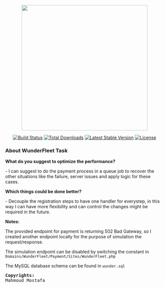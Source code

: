 <p align="center"><a href="https://laravel.com" target="_blank"><img src="https://raw.githubusercontent.com/laravel/art/master/logo-lockup/5%20SVG/2%20CMYK/1%20Full%20Color/laravel-logolockup-cmyk-red.svg" width="400"></a></p>

<p align="center">
<a href="https://travis-ci.org/laravel/framework"><img src="https://travis-ci.org/laravel/framework.svg" alt="Build Status"></a>
<a href="https://packagist.org/packages/laravel/framework"><img src="https://img.shields.io/packagist/dt/laravel/framework" alt="Total Downloads"></a>
<a href="https://packagist.org/packages/laravel/framework"><img src="https://img.shields.io/packagist/v/laravel/framework" alt="Latest Stable Version"></a>
<a href="https://packagist.org/packages/laravel/framework"><img src="https://img.shields.io/packagist/l/laravel/framework" alt="License"></a>
</p>

### About WunderFleet Task
<b>What do you suggest to optimize the performance?</b>
<p>- I can suggest to do the payment process in a queue job to recover the other situations like the failure, server issues and apply logic for these cases.</p>


<b>Which things could be done better?</b>
<p>- Decouple the registration steps to have one handler for everystep, in this way I can have more flexibility and can control the changes might be required in the future.</p>
<b>Notes:</b>
<p>The provided endpoint for payment is returning 502 Bad Gateway, so I created another endpoint locally for the purpose of simulation the request/response.</p>
<p>The simulation endpoint can be disabled by switching the constant in <code>Domains/WunderFleet/Payment/Sites/WunderFleet.php</code></p>
<p>The MySQL database schema can be found in <code>wunder.sql</code></p>

<pre><b>Copyrights:</b>
Mahmoud Mostafa</pre>

